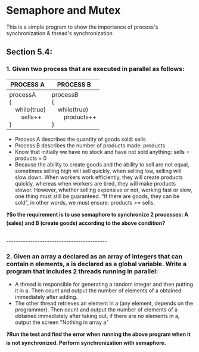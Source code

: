 # Semaphore and Mutex

This is a simple program to show the importance of process's synchronization & thread's synchronization

## Section 5.4:

### 1. Given two process that are executed in parallel as follows:

| PROCESS A                                                | PROCESS B                                                               |
| ---------------------------------------------------------| ----------------------------------------------------------------------- |
| processA<br>{<br>&emsp;while(true)<br>&emsp;&emsp;sells++<br>} | processB<br>{<br>&emsp;while(true)<br>&emsp;&emsp;products++<br>} |

   * Process A describes the quantity of goods sold: sells
   * Process B describes the number of products made: products
   *  Know that initially we have no stock and have not sold anything: sells = products = 0 
   *  Because the ability to create goods and the ability to sell are not equal, sometimes selling high will sell quickly, when selling low, selling will slow down. When workers work efficiently, they will create products quickly, whereas when workers are tired, they will make products slower. However, whether selling expensive or not, working fast or slow, one thing must still be guaranteed. “If there are goods, they can be sold”, in other words, we must ensure: products >= sells. 

❓**So the requirement is to use semaphore to synchronize 2 processes: A (sales) and B (create goods) according to the above condition?**

<br>------------------------------------------<br>

### 2. Given an array a declared as an array of integers that can contain n elements, a is declared as a global variable. Write a program that includes 2 threads running in parallel:
- A thread is responsible for generating a random integer and then putting it in a. Then count and output the number of elements of a obtained immediately after adding.
- The other thread retrieves an element in a (any element, depends on the programmer). Then count and output the number of elements of a obtained immediately after taking out, if there are no elements in a, output the screen "Nothing in array a"

❓**Run the test and find the error when running the above program when it is not synchronized. Perform synchronization with semaphore.**
